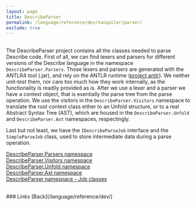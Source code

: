 ```yaml
---
layout: page
title: DescribeParser
permalink: /language/reference/dev/tanspiler/parser/
exclude: true
---
```

<br>The DescribeParser project contains all the classes needed to parse Describe code. First of all, we can find lexers and parsers for different versions of the Describe language in the namespace `DescribeParser.Parsers`. Those lexers and parsers are generated with the ANTLR4 tool (.jar), and rely on the ANTLR runtime ([project antlr](/tanspiler/antlr/)). We neither unit-test them, nor care too much how they work internally, as the functionality is readily provided as is. After we use a lexer and a parser we have a context object, that is esentially the parse tree from the parse operation. We use the visitors in the `DescribeParser.Visitors` namespace to translate the root context class either to an Unfold structure, or to a real Abstract Syntax Tree (AST), which are housed in the `DescribeParser.Unfold` and `DescribeParser.Ast` namespaces, respectingly. 

Last but not least, we have the `IDescribeParseJob` interface and the `SimpleParseJob` class, used to store intermediate data during a parse operation.

[DescribeParser.Parsers namespace](/language/reference/dev/tanspiler/parser/parsers/)<br>
[DescribeParser.Visitors namespace](/language/reference/dev/tanspiler/parser/visitors/)<br>
[DescribeParser.Unfold namespace](/language/reference/dev/tanspiler/parser/unfold/)<br>
[DescribeParser.Ast namespace](/language/reference/dev/tanspiler/parser/ast/)<br>
[DescribeParser namespace - Job classes](/language/reference/dev/tanspiler/parser/job/)<br>


<br>
### Links
[Back](/language/reference/dev/)